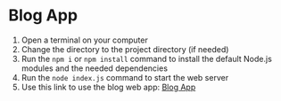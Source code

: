 # Blog App

1. Open a terminal on your computer
2. Change the directory to the project directory (if needed)
3. Run the `npm i` or `npm install` command to install the default Node.js modules and the needed dependencies
4. Run the `node index.js` command to start the web server
5. Use this link to use the blog web app: [Blog App](http://localhost:3000)
